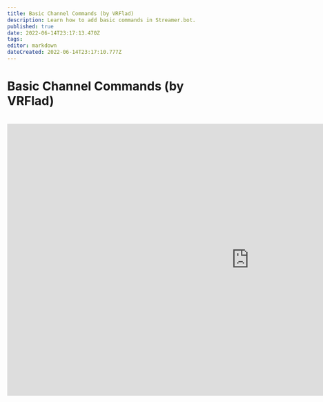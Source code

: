 ```yaml
---
title: Basic Channel Commands (by VRFlad)
description: Learn how to add basic commands in Streamer.bot.
published: true
date: 2022-06-14T23:17:13.470Z
tags: 
editor: markdown
dateCreated: 2022-06-14T23:17:10.777Z
---
```


# Basic Channel Commands (by VRFlad)
<br>
<iframe width="1120" height="630" src="https://www.youtube.com/embed/ZXB6AMzdxxo" title="YouTube video player" frameborder="0" allow="accelerometer; autoplay; clipboard-write; encrypted-media; gyroscope; picture-in-picture" allowfullscreen></iframe>